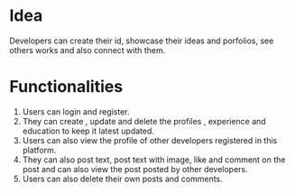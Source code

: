 # Idea
Developers can create their id, showcase their ideas and porfolios, see others works and also connect with them.

# Functionalities
1. Users can login and register.
2. They can create , update and delete the profiles , experience and education to keep it
latest updated.
3. Users can also view the profile of other developers registered in this platform.
4. They can also post text, post text with image, like and comment on the post and can also
view the post posted by other developers.
5. Users can also delete their own posts and comments.
